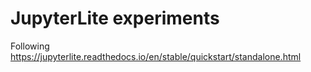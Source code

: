 # JupyterLite experiments

Following https://jupyterlite.readthedocs.io/en/stable/quickstart/standalone.html